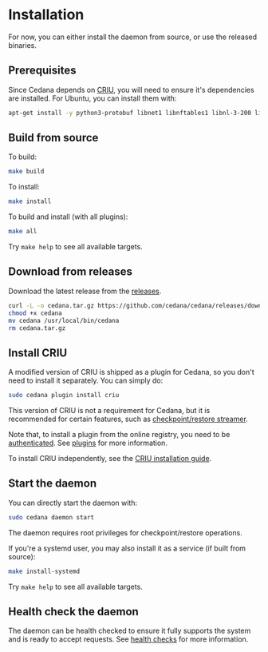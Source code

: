 # Installation

For now, you can either install the daemon from source, or use the released binaries.

## Prerequisites

Since Cedana depends on [CRIU](https://criu.org), you will need to ensure it's dependencies are installed. For Ubuntu, you can install them with:

```sh
apt-get install -y python3-protobuf libnet1 libnftables1 libnl-3-200 libprotobuf-c1 iptables
```

## Build from source

To build:

```sh
make build
```

To install:

```sh
make install
```

To build and install (with all plugins):

```sh
make all
```

Try `make help` to see all available targets.

## Download from releases

Download the latest release from the [releases](https://github.com/cedana/cedana/releases).

```sh
curl -L -o cedana.tar.gz https://github.com/cedana/cedana/releases/download/v0.9.245/cedana-amd64.tar.gz
chmod +x cedana
mv cedana /usr/local/bin/cedana
rm cedana.tar.gz
```

## Install CRIU

A modified version of CRIU is shipped as a plugin for Cedana, so you don't need to install it separately. You can simply do:

```sh
sudo cedana plugin install criu
```

This version of CRIU is not a requirement for Cedana, but it is recommended for certain features, such as [checkpoint/restore streamer](../guides/streamer/cr.md).

Note that, to install a plugin from the online registry, you need to be [authenticated](authentication.md). See [plugins](plugins.md) for more information.

To install CRIU independently, see the [CRIU installation guide](https://criu.org/Installation).

## Start the daemon

You can directly start the daemon with:

```sh
sudo cedana daemon start
```

The daemon requires root privileges for checkpoint/restore operations.

If you're a systemd user, you may also install it as a service (if built from source):

```sh
make install-systemd
```

Try `make help` to see all available targets.

## Health check the daemon

The daemon can be health checked to ensure it fully supports the system and is ready to accept requests. See [health checks](health.md) for more information.
